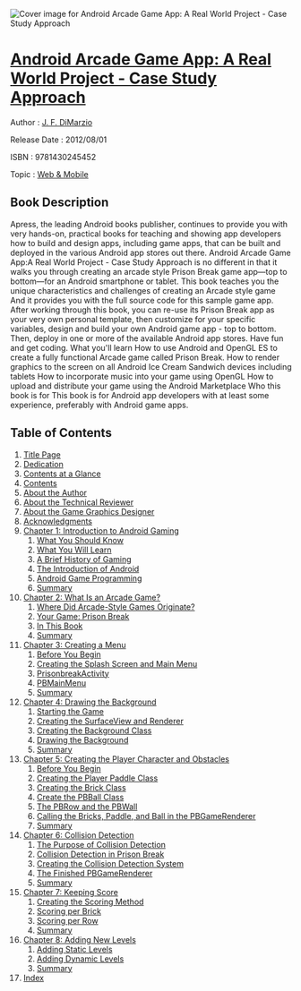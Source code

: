 ![Cover image for Android Arcade Game App: A Real World Project - Case Study Approach](https://imgdetail.ebookreading.net/cover/cover/web_mobile/EB9781430245452.jpg)

[Android Arcade Game App: A Real World Project - Case Study Approach](https://ebookreading.net/view/book/Android+Arcade+Game+App%3A+A+Real+World+Project+-+Case+Study+Approach-EB9781430245452_1.html "Android Arcade Game App: A Real World Project - Case Study Approach")
====================================================================================================================

Author : [J. F. DiMarzio](https://ebookreading.net/search/author/J.+F.+DiMarzio)

Release Date : 2012/08/01

ISBN : 9781430245452

Topic : [Web & Mobile](https://ebookreading.net/search/category/web-mobile)

Book Description
-----------------

Apress, the leading Android books publisher, continues to provide you with very hands-on, practical books for teaching and showing app developers how to build and design apps, including game apps, that can be built and deployed in the various Android app stores out there.
Android Arcade Game App:A Real World Project - Case Study Approach is no different in that it walks you through creating an arcade style Prison Break game app—top to bottom—for an Android smartphone or tablet. This book teaches you the unique characteristics and challenges of creating an Arcade style game And it provides you with the full source code for this sample game app.
After working through this book, you can re-use its Prison Break app as your very own personal template, then customize for your specific variables, design and build your own Android game app - top to bottom. Then, deploy in one or more of the available Android app stores. Have fun and get coding.
What you'll learn
How to use Android and OpenGL ES to create a fully functional Arcade game called Prison Break.
How to render graphics to the screen on all Android Ice Cream Sandwich devices including tablets
How to incorporate music into your game using OpenGL
How to upload and distribute your game using the Android Marketplace
Who this book is for
This book is for Android app developers with at least some experience, preferably with Android game apps.
              
Table of Contents
-----------------

1. [Title Page](https://ebookreading.net/view/book/Android+Arcade+Game+App%3A+A+Real+World+Project+-+Case+Study+Approach-EB9781430245452_2.html)
1. [Dedication](https://ebookreading.net/view/book/Android+Arcade+Game+App%3A+A+Real+World+Project+-+Case+Study+Approach-EB9781430245452_4.html)
1. [Contents at a Glance](https://ebookreading.net/view/book/Android+Arcade+Game+App%3A+A+Real+World+Project+-+Case+Study+Approach-EB9781430245452_5.html)
1. [Contents](https://ebookreading.net/view/book/Android+Arcade+Game+App%3A+A+Real+World+Project+-+Case+Study+Approach-EB9781430245452_6.html)
1. [About the Author](https://ebookreading.net/view/book/Android+Arcade+Game+App%3A+A+Real+World+Project+-+Case+Study+Approach-EB9781430245452_7.html)
1. [About the Technical Reviewer](https://ebookreading.net/view/book/Android+Arcade+Game+App%3A+A+Real+World+Project+-+Case+Study+Approach-EB9781430245452_8.html)
1. [About the Game Graphics Designer](https://ebookreading.net/view/book/Android+Arcade+Game+App%3A+A+Real+World+Project+-+Case+Study+Approach-EB9781430245452_9.html)
1. [Acknowledgments](https://ebookreading.net/view/book/Android+Arcade+Game+App%3A+A+Real+World+Project+-+Case+Study+Approach-EB9781430245452_10.html)
1. [Chapter 1: Introduction to Android Gaming](https://ebookreading.net/view/book/Android+Arcade+Game+App%3A+A+Real+World+Project+-+Case+Study+Approach-EB9781430245452_11.html)
    1. [What You Should Know](https://ebookreading.net/view/book/Android+Arcade+Game+App%3A+A+Real+World+Project+-+Case+Study+Approach-EB9781430245452_11.html#Sec1)
    1. [What You Will Learn](https://ebookreading.net/view/book/Android+Arcade+Game+App%3A+A+Real+World+Project+-+Case+Study+Approach-EB9781430245452_11.html#Sec2)
    1. [A Brief History of Gaming](https://ebookreading.net/view/book/Android+Arcade+Game+App%3A+A+Real+World+Project+-+Case+Study+Approach-EB9781430245452_11.html#Sec3)
    1. [The Introduction of Android](https://ebookreading.net/view/book/Android+Arcade+Game+App%3A+A+Real+World+Project+-+Case+Study+Approach-EB9781430245452_11.html#Sec4)
    1. [Android Game Programming](https://ebookreading.net/view/book/Android+Arcade+Game+App%3A+A+Real+World+Project+-+Case+Study+Approach-EB9781430245452_11.html#Sec5)
    1. [Summary](https://ebookreading.net/view/book/Android+Arcade+Game+App%3A+A+Real+World+Project+-+Case+Study+Approach-EB9781430245452_11.html#Sec6)
1. [Chapter 2:  What Is an Arcade Game?](https://ebookreading.net/view/book/Android+Arcade+Game+App%3A+A+Real+World+Project+-+Case+Study+Approach-EB9781430245452_12.html)
    1. [Where Did Arcade-Style Games Originate?](https://ebookreading.net/view/book/Android+Arcade+Game+App%3A+A+Real+World+Project+-+Case+Study+Approach-EB9781430245452_12.html#Sec1)
    1. [Your Game: Prison Break](https://ebookreading.net/view/book/Android+Arcade+Game+App%3A+A+Real+World+Project+-+Case+Study+Approach-EB9781430245452_12.html#Sec2)
    1. [In This Book](https://ebookreading.net/view/book/Android+Arcade+Game+App%3A+A+Real+World+Project+-+Case+Study+Approach-EB9781430245452_12.html#Sec3)
    1. [Summary](https://ebookreading.net/view/book/Android+Arcade+Game+App%3A+A+Real+World+Project+-+Case+Study+Approach-EB9781430245452_12.html#Sec10)
1. [Chapter 3: Creating a Menu](https://ebookreading.net/view/book/Android+Arcade+Game+App%3A+A+Real+World+Project+-+Case+Study+Approach-EB9781430245452_13.html)
    1. [Before You Begin](https://ebookreading.net/view/book/Android+Arcade+Game+App%3A+A+Real+World+Project+-+Case+Study+Approach-EB9781430245452_13.html#Sec1)
    1. [Creating the Splash Screen and Main Menu](https://ebookreading.net/view/book/Android+Arcade+Game+App%3A+A+Real+World+Project+-+Case+Study+Approach-EB9781430245452_13.html#Sec2)
    1. [PrisonbreakActivity](https://ebookreading.net/view/book/Android+Arcade+Game+App%3A+A+Real+World+Project+-+Case+Study+Approach-EB9781430245452_13.html#Sec3)
    1. [PBMainMenu](https://ebookreading.net/view/book/Android+Arcade+Game+App%3A+A+Real+World+Project+-+Case+Study+Approach-EB9781430245452_13.html#Sec4)
    1. [Summary](https://ebookreading.net/view/book/Android+Arcade+Game+App%3A+A+Real+World+Project+-+Case+Study+Approach-EB9781430245452_13.html#Sec5)
1. [Chapter 4: Drawing the Background](https://ebookreading.net/view/book/Android+Arcade+Game+App%3A+A+Real+World+Project+-+Case+Study+Approach-EB9781430245452_14.html)
    1. [Starting the Game](https://ebookreading.net/view/book/Android+Arcade+Game+App%3A+A+Real+World+Project+-+Case+Study+Approach-EB9781430245452_14.html#Sec1)
    1. [Creating the SurfaceView and Renderer](https://ebookreading.net/view/book/Android+Arcade+Game+App%3A+A+Real+World+Project+-+Case+Study+Approach-EB9781430245452_14.html#Sec2)
    1. [Creating the Background Class](https://ebookreading.net/view/book/Android+Arcade+Game+App%3A+A+Real+World+Project+-+Case+Study+Approach-EB9781430245452_14.html#Sec3)
    1. [Drawing the Background](https://ebookreading.net/view/book/Android+Arcade+Game+App%3A+A+Real+World+Project+-+Case+Study+Approach-EB9781430245452_14.html#Sec4)
    1. [Summary](https://ebookreading.net/view/book/Android+Arcade+Game+App%3A+A+Real+World+Project+-+Case+Study+Approach-EB9781430245452_14.html#Sec5)
1. [Chapter 5: Creating the Player Character and Obstacles](https://ebookreading.net/view/book/Android+Arcade+Game+App%3A+A+Real+World+Project+-+Case+Study+Approach-EB9781430245452_15.html)
    1. [Before You Begin](https://ebookreading.net/view/book/Android+Arcade+Game+App%3A+A+Real+World+Project+-+Case+Study+Approach-EB9781430245452_15.html#Sec1)
    1. [Creating the Player Paddle Class](https://ebookreading.net/view/book/Android+Arcade+Game+App%3A+A+Real+World+Project+-+Case+Study+Approach-EB9781430245452_15.html#Sec2)
    1. [Creating the Brick Class](https://ebookreading.net/view/book/Android+Arcade+Game+App%3A+A+Real+World+Project+-+Case+Study+Approach-EB9781430245452_15.html#Sec3)
    1. [Create the PBBall Class](https://ebookreading.net/view/book/Android+Arcade+Game+App%3A+A+Real+World+Project+-+Case+Study+Approach-EB9781430245452_15.html#Sec4)
    1. [The PBRow and the PBWall](https://ebookreading.net/view/book/Android+Arcade+Game+App%3A+A+Real+World+Project+-+Case+Study+Approach-EB9781430245452_15.html#Sec5)
    1. [Calling the Bricks, Paddle, and Ball in the PBGameRenderer](https://ebookreading.net/view/book/Android+Arcade+Game+App%3A+A+Real+World+Project+-+Case+Study+Approach-EB9781430245452_15.html#Sec6)
    1. [Summary](https://ebookreading.net/view/book/Android+Arcade+Game+App%3A+A+Real+World+Project+-+Case+Study+Approach-EB9781430245452_15.html#Sec7)
1. [Chapter 6: Collision Detection](https://ebookreading.net/view/book/Android+Arcade+Game+App%3A+A+Real+World+Project+-+Case+Study+Approach-EB9781430245452_16.html)
    1. [The Purpose of Collision Detection](https://ebookreading.net/view/book/Android+Arcade+Game+App%3A+A+Real+World+Project+-+Case+Study+Approach-EB9781430245452_16.html#Sec1)
    1. [Collision Detection in Prison Break](https://ebookreading.net/view/book/Android+Arcade+Game+App%3A+A+Real+World+Project+-+Case+Study+Approach-EB9781430245452_16.html#Sec2)
    1. [Creating the Collision Detection System](https://ebookreading.net/view/book/Android+Arcade+Game+App%3A+A+Real+World+Project+-+Case+Study+Approach-EB9781430245452_16.html#Sec3)
    1. [The Finished PBGameRenderer](https://ebookreading.net/view/book/Android+Arcade+Game+App%3A+A+Real+World+Project+-+Case+Study+Approach-EB9781430245452_16.html#Sec4)
    1. [Summary](https://ebookreading.net/view/book/Android+Arcade+Game+App%3A+A+Real+World+Project+-+Case+Study+Approach-EB9781430245452_16.html#Sec5)
1. [Chapter 7: Keeping Score](https://ebookreading.net/view/book/Android+Arcade+Game+App%3A+A+Real+World+Project+-+Case+Study+Approach-EB9781430245452_17.html)
    1. [Creating the Scoring Method](https://ebookreading.net/view/book/Android+Arcade+Game+App%3A+A+Real+World+Project+-+Case+Study+Approach-EB9781430245452_17.html#Sec1)
    1. [Scoring per Brick](https://ebookreading.net/view/book/Android+Arcade+Game+App%3A+A+Real+World+Project+-+Case+Study+Approach-EB9781430245452_17.html#Sec2)
    1. [Scoring per Row](https://ebookreading.net/view/book/Android+Arcade+Game+App%3A+A+Real+World+Project+-+Case+Study+Approach-EB9781430245452_17.html#Sec3)
    1. [Summary](https://ebookreading.net/view/book/Android+Arcade+Game+App%3A+A+Real+World+Project+-+Case+Study+Approach-EB9781430245452_17.html#Sec4)
1. [Chapter 8: Adding New Levels](https://ebookreading.net/view/book/Android+Arcade+Game+App%3A+A+Real+World+Project+-+Case+Study+Approach-EB9781430245452_18.html)
    1. [Adding Static Levels](https://ebookreading.net/view/book/Android+Arcade+Game+App%3A+A+Real+World+Project+-+Case+Study+Approach-EB9781430245452_18.html#Sec1)
    1. [Adding Dynamic Levels](https://ebookreading.net/view/book/Android+Arcade+Game+App%3A+A+Real+World+Project+-+Case+Study+Approach-EB9781430245452_18.html#Sec2)
    1. [Summary](https://ebookreading.net/view/book/Android+Arcade+Game+App%3A+A+Real+World+Project+-+Case+Study+Approach-EB9781430245452_18.html#Sec3)
1. [Index](https://ebookreading.net/view/book/Android+Arcade+Game+App%3A+A+Real+World+Project+-+Case+Study+Approach-EB9781430245452_19.html)
